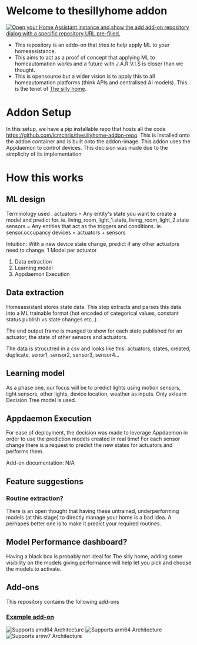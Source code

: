# Welcome to thesillyhome addon
[![Open your Home Assistant instance and show the add add-on repository dialog with a specific repository URL pre-filled.](https://my.home-assistant.io/badges/supervisor_add_addon_repository.svg)](https://my.home-assistant.io/redirect/supervisor_add_addon_repository/?repository_url=https://github.com/lcmchris/thesillyhome-addon-repo)

- This repository is an addo-on that tries to help apply ML to your homeassistance.
- This aims to act as a proof of concept that applying ML to homeautomation works and a future with J.A.R.V.I.S is closer than we thought.
- This is opensource but a wider vision is to apply this to all homeautomation platforms (think APIs and centralised AI models). This is the tenet of <a href="https://thesillyhome.com/about-us/#our-mission">The silly home</a>.


# Addon Setup
In this setup, we have a pip installable repo that hosts all the code https://github.com/lcmchris/thesillyhome-addon-repo. This is installed onto the addon container and is built onto the addon-image.
This addon uses the Appdaemon to control devices. This decision was made due to the simplicity of its implementation


# How this works
<h2> ML design </h2>

Terminology used :
actuators = Any entity's state you want to create a model and predict for. ie. living_room_light_1.state, living_room_light_2.state
sensors = Any entities that act as the triggers and conditions. ie. sensor.occupancy
devices = actuators + sensors

Intuition:
With a new device state change, predict if any other actuators need to change.
1 Model per actuator

1) Data extraction
2) Learning model
3) Appdaemon Execution


<h2> Data extraction </h2>
Homeassistant stores state data. This step extracts and parses this data into a ML trainable format (hot encoded of categorical values, constant status publish vs state changes etc..). 

The end output frame is munged to show for each state published for an actuator, the state of other sensors and actuators.

The data is strucutred in a csv and looks like this:
actuators, states, created, duplicate, senor1, sensor2, sensor3, sensor4...

<h2> Learning model </h2>
As a phase one, our focus will be to predict lights using motion sensors, light sensors, other lights, device location, weather as inputs.
Only sklearn Decision Tree model is used.

<h2> Appdaemon Execution </h2>
For ease of deployment, the decision was made to leverage Appdaemon in order to use the prediction models created in real time!
For each sensor change there is a request to predict the new states for actuators and performs them.


Add-on documentation: N/A



## Feature suggestions

<h3> Routine extraction? </h3>
There is an open thought that having these untrained, underperforming models (at this stage) to directly manage your home is a bad idea. A perhapes better one is to make it predict your required routines.

<h2> Model Performance dashboard? </h2>
Having a black box is probably not ideal for The silly home, adding some visibility on the models giving performance will help let you pick and choose the models to activate.

## Add-ons

This repository contains the following add-ons

### [Example add-on](./example)

![Supports amd64 Architecture][amd64-shield]
![Supports arm64 Architecture][arm64-shield]
![Supports armv7 Architecture][armv7-shield]


<!--

Notes to developers after forking or using the github template feature:
- While developing comment out the 'image' key from 'thesillyhome-addon/config.yaml' to make the supervisor build the addon
  - Remember to put this back when pushing up your changes.
- When you merge to the 'main' branch of your repository a new build will be triggered.
  - Make sure you adjust the 'version' key in 'thesillyhome-addon/config.yaml' when you do that.
  - Make sure you update 'thesillyhome-addon/CHANGELOG.md' when you do that.
  - The first time this runs you might need to adjust the image configuration on github container registry to make it public
- Adjust the 'image' key in 'thesillyhome-addon/config.yaml' so it points to your username instead of 'home-assistant'.
  - This is where the build images will be published to.
- Rename the example directory.
  - The 'slug' key in 'thesillyhome-addon/config.yaml' should match the directory name.
- Adjust all keys/url's that points to 'home-assistant' to now point to your user/fork.
- Share your repository on the forums https://community.home-assistant.io/c/projects/9
- Do awesome stuff!
 -->

[amd64-shield]: https://img.shields.io/badge/amd64-yes-green.svg
[arm64-shield]: https://img.shields.io/badge/arm64-yes-green.svg
[armv7-shield]: https://img.shields.io/badge/armv7-yes-green.svg
